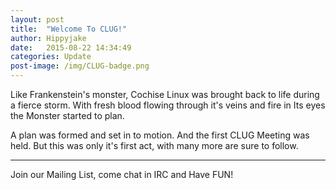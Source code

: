 ```yaml
---
layout: post
title:  "Welcome To CLUG!"
author: Hippyjake
date:   2015-08-22 14:34:49
categories: Update
post-image: /img/CLUG-badge.png
---
```

Like Frankenstein's monster, Cochise Linux was brought back to life during a fierce storm. With fresh blood flowing through it's veins and fire in Its eyes the Monster started to plan.

A plan was formed and set in to motion. And the first CLUG Meeting was held. But this was only it's first act, with many more are sure to follow.

- - -

Join our Mailing List, come chat in IRC and Have FUN!
